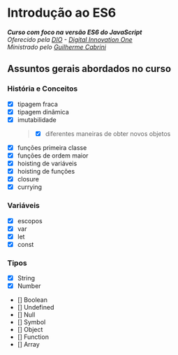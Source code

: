 # Introdução ao ES6

_**Curso com foco na versão ES6 do JavaScript**_\
_Oferecido pela [DIO](https://digitalinnovation.one/) - [Digital Innovation One](https://github.com/digitalinnovationone)_\
_Ministrado pelo [Guilherme Cabrini](https://github.com/guilhermecabrini/introducao-ao-javascript-dio)_

## Assuntos gerais abordados no curso

### História e Conceitos

-   [x] tipagem fraca
-   [x] tipagem dinâmica
-   [x] imutabilidade
    > -   [x] diferentes maneiras de obter novos objetos
-   [x] funções primeira classe
-   [x] funções de ordem maior
-   [x] hoisting de variáveis
-   [x] hoisting de funções
-   [x] closure
-   [x] currying

### Variáveis

-   [x] escopos
-   [x] var
-   [x] let
-   [x] const

### Tipos

-   [x] String
-   [x] Number
-   [] Boolean
-   [] Undefined
-   [] Null
-   [] Symbol
-   [] Object
-   [] Function
-   [] Array
